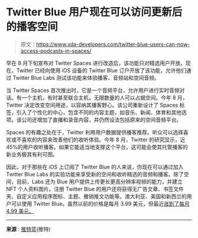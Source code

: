 # Twitter Blue 用户现在可以访问更新后的播客空间

> 原文：<https://www.xda-developers.com/twitter-blue-users-can-now-access-podcasts-in-spaces/>

早在 8 月下旬宣布对 Twitter Spaces 进行改造后，该功能只对精选用户开放。现在，Twitter 已经向使用 iOS 设备的 Twitter Blue 订户开放了该功能，允许他们通过 Twitter Blue Labs 测试该功能来体验播客、音频站和空间音频。

当 Twitter Spaces 首次推出时，它是一个音频平台，允许用户进行实时音频对话。有一个主机，有时甚至联合主机，无限数量的人可以占据空间。今年 8 月，Twitter 决定改变空间用途，以容纳其播客野心。该公司重新设计了 Spaces 标签，引入了个性化的中心，包含不同的内容主题，如音乐、新闻、体育和其他选项。该公司还增加了直播和录音内容，并仍然设法包括原来的空间音频平台。

Spaces 的有趣之处在于，Twitter 利用用户数据提供播客推荐。听众可以选择喜欢或不喜欢的内容来改善他们的收听体验。今年 8 月，Twitter 的研究显示，近 45%的用户收听播客。如果它能适当地支撑这个平台，这可能会使其托管播客的新业务极其有利可图。

因此，对于那些在 iOS 上订阅了 Twitter Blue 的人来说，你现在可以通过加入 Twitter Blue Labs 的实验功能来享受新的空间和收听精选的音频和播客。除了空间，目前，Labs 还为 Blue 用户提供上传更长更高分辨率视频的能力，并建立 NFT 个人资料图片。注册 Twitter Blue 的用户还将获得无广告文章、书签文件夹、自定义应用程序图标、主题、撤销推文功能等。澳大利亚、美国和新西兰的用户可以使用 Twitter Blue。虽然以前的价格是每月 3.99 美元，但最近[涨到了每月 4.99 美元。](https://www.xda-developers.com/twitter-blue-price-increase/)

* * *

**来源** : [推特蓝](https://twitter.com/TwitterBlue/status/1569374265224450050)(推特)